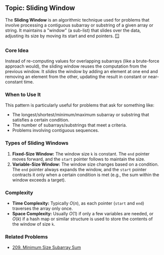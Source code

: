 
## Topic: Sliding Window

The **Sliding Window** is an algorithmic technique used for problems that involve processing a contiguous subarray or substring of a given array or string. It maintains a "window" (a sub-list) that slides over the data, adjusting its size by moving its start and end pointers. 🪟

### Core Idea

Instead of re-computing values for overlapping subarrays (like a brute-force approach would), the sliding window reuses the computation from the previous window. It *slides* the window by adding an element at one end and removing an element from the other, updating the result in constant or near-constant time.

### When to Use It

This pattern is particularly useful for problems that ask for something like:

* The longest/shortest/minimum/maximum subarray or substring that satisfies a certain condition.
* The number of subarrays/substrings that meet a criteria.
* Problems involving contiguous sequences.

### Types of Sliding Windows

1. **Fixed-Size Window:** The window size `k` is constant. The `end` pointer moves forward, and the `start` pointer follows to maintain the size.
2. **Variable-Size Window:** The window size changes based on a condition. The `end` pointer always expands the window, and the `start` pointer contracts it only when a certain condition is met (e.g., the sum within the window exceeds a target).

### Complexity

* **Time Complexity:** Typically $O(n)$, as each pointer (`start` and `end`) traverses the array only once.
* **Space Complexity:** Usually $O(1)$ if only a few variables are needed, or $O(k)$ if a hash map or similar structure is used to store the contents of the window of size `k`.

### Related Problems

* [209. Minimum Size Subarray Sum](../problems/0209-minimum-size-subarray-sum/README.md)
